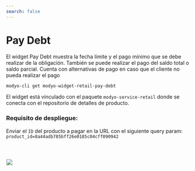 ```yaml
---
search: false
---
```

# Pay Debt

El widget Pay Debt muestra la fecha límite y el pago mínimo que se debe realizar de la obligación. También se puede realizar el pago del saldo total o saldo parcial. Cuenta con alternativas de pago en caso que el cliente no pueda realizar el pago

```bash
modyo-cli get modyo-widget-retail-pay-debt
```

El widget está vinculado con el paquete `modyo-service-retail` donde se conecta con el repositorio de detalles de producto.

### Requisito de despliegue: 
Enviar el `ID` del producto a pagar en la URL con el siguiente query param: `product_id=8a44adb785bff26e0185c04cff090942`

<img src="/assets/img/dynamic/experiences/retail/pay-debt.jpg" style="border: 1px solid #EEE; margin-top: 40px">

<!--
### Componentes del Design System
- MApp
- MToastContainer
- MModal
- MButton
- MCalendar
- MFormSwitch
- MSegmentControl
- MSegmentControlItem
- MCurrencyText
- MSelect
- MShortcutToggle
- MCurrency
- MHint
- MCounter
- MFormCheck
- MIcon
- MQuickAction
- MSkeleton
- ModalContextProvider

### Variables de Liquid
- products-path
- api-user-id
- api-path
- mock-products
- mock-payment
-->